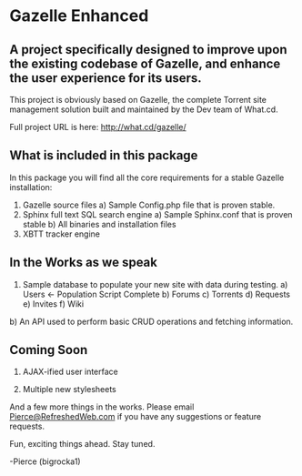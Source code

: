 Gazelle Enhanced
================

A project specifically designed to improve upon the existing codebase of Gazelle, and enhance the user experience for its users.
--------------------------------------------------------------------------------------------------------------------------------

This project is obviously based on Gazelle, the complete Torrent site management solution built and maintained by the Dev team of What.cd.

Full project URL is here: http://what.cd/gazelle/

What is included in this package
--------------------------------

In this package you will find all the core requirements for a stable Gazelle installation:

1) Gazelle source files
	a) Sample Config.php file that is proven stable.
2) Sphinx full text SQL search engine
	a) Sample Sphinx.conf that is proven stable
	b) All binaries and installation files
3) XBTT tracker engine

In the Works as we speak
------------------------

1) Sample database to populate your new site with data during testing.
	a) Users  <- Population Script Complete
	b) Forums
	c) Torrents
	d) Requests
	e) Invites
	f) Wiki

b) An API used to perform basic CRUD operations and fetching information.

Coming Soon
-----------

1) AJAX-ified user interface

2) Multiple new stylesheets

And a few more things in the works. Please email Pierce@RefreshedWeb.com if you have any suggestions or feature requests.

Fun, exciting things ahead. Stay tuned. 

-Pierce (bigrocka1)